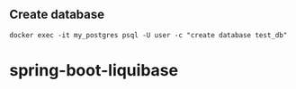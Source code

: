 ## Create database
```shell script
docker exec -it my_postgres psql -U user -c "create database test_db"
```
# spring-boot-liquibase
